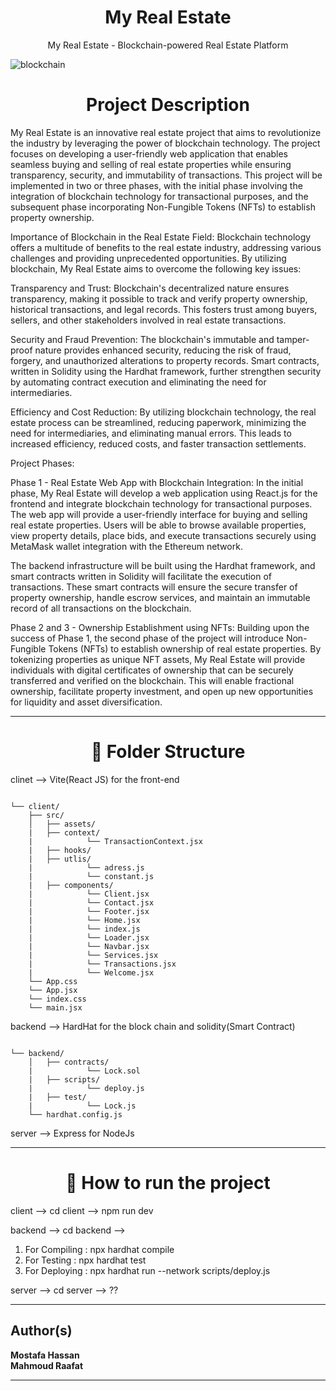 <h1 align="center">My Real Estate</h1>
<p align="center">My Real Estate - Blockchain-powered Real Estate Platform</p>
<p align="center">
  

![blockchain](https://github.com/mahmoudraafat1/GraduationProject/assets/81190585/dc5f5e77-9da6-49a0-9d06-257610de3638)


</p>
<h1 align="center">Project Description </h1>

My Real Estate is an innovative real estate project that aims to revolutionize the industry by leveraging the power of blockchain technology. The project focuses on developing a user-friendly web application that enables seamless buying and selling of real estate properties while ensuring transparency, security, and immutability of transactions. This project will be implemented in two or three phases, with the initial phase involving the integration of blockchain technology for transactional purposes, and the subsequent phase incorporating Non-Fungible Tokens (NFTs) to establish property ownership.

Importance of Blockchain in the Real Estate Field:
Blockchain technology offers a multitude of benefits to the real estate industry, addressing various challenges and providing unprecedented opportunities. By utilizing blockchain, My Real Estate aims to overcome the following key issues:

Transparency and Trust: Blockchain's decentralized nature ensures transparency, making it possible to track and verify property ownership, historical transactions, and legal records. This fosters trust among buyers, sellers, and other stakeholders involved in real estate transactions.

Security and Fraud Prevention: The blockchain's immutable and tamper-proof nature provides enhanced security, reducing the risk of fraud, forgery, and unauthorized alterations to property records. Smart contracts, written in Solidity using the Hardhat framework, further strengthen security by automating contract execution and eliminating the need for intermediaries.

Efficiency and Cost Reduction: By utilizing blockchain technology, the real estate process can be streamlined, reducing paperwork, minimizing the need for intermediaries, and eliminating manual errors. This leads to increased efficiency, reduced costs, and faster transaction settlements.

Project Phases:

Phase 1 - Real Estate Web App with Blockchain Integration:
In the initial phase, My Real Estate will develop a web application using React.js for the frontend and integrate blockchain technology for transactional purposes. The web app will provide a user-friendly interface for buying and selling real estate properties. Users will be able to browse available properties, view property details, place bids, and execute transactions securely using MetaMask wallet integration with the Ethereum network.

The backend infrastructure will be built using the Hardhat framework, and smart contracts written in Solidity will facilitate the execution of transactions. These smart contracts will ensure the secure transfer of property ownership, handle escrow services, and maintain an immutable record of all transactions on the blockchain.

Phase 2 and 3 - Ownership Establishment using NFTs:
Building upon the success of Phase 1, the second phase of the project will introduce Non-Fungible Tokens (NFTs) to establish ownership of real estate properties. By tokenizing properties as unique NFT assets, My Real Estate will provide individuals with digital certificates of ownership that can be securely transferred and verified on the blockchain. This will enable fractional ownership, facilitate property investment, and open up new opportunities for liquidity and asset diversification.

<hr>

<h1 align="center">🚀 Folder Structure</h1>

clinet --> Vite(React JS) for the front-end

```

└── client/
    ├── src/
    │   ├── assets/
    |   ├── context/
    |            └── TransactionContext.jsx
    |   ├── hooks/
    |   ├── utlis/
    |            └── adress.js
    |            └── constant.js
    |   ├── components/
    |            └── Client.jsx
    |            └── Contact.jsx
    |            └── Footer.jsx
    |            └── Home.jsx
    |            └── index.js
    |            └── Loader.jsx
    |            └── Navbar.jsx
    |            └── Services.jsx
    |            └── Transactions.jsx
    |            └── Welcome.jsx
    └── App.css
    └── App.jsx
    └── index.css
    └── main.jsx

```

backend --> HardHat for the block chain and solidity(Smart Contract)

```

└── backend/
    │   ├── contracts/
    |            └── Lock.sol
    |   ├── scripts/
    |            └── deploy.js
    |   ├── test/
    |            └── Lock.js
    └── hardhat.config.js

```

server --> Express for NodeJs


<hr>
<h1 align="center">🚀 How to run the project</h1>

client --> cd client --> npm run dev

backend --> cd backend -->
1) For Compiling : npx hardhat compile
2) For Testing   : npx hardhat test 
3) For Deploying : npx hardhat run --network <your-network> scripts/deploy.js

server --> cd server --> ??

<hr>

## Author(s)
**Mostafa Hassan**
</br>
**Mahmoud Raafat**
<hr>
